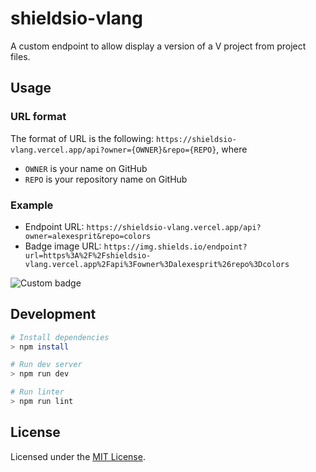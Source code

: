 # shieldsio-vlang

A custom endpoint to allow display a version of a V project from project files.

## Usage

### URL format

The format of URL is the following: `https://shieldsio-vlang.vercel.app/api?owner={OWNER}&repo={REPO}`, where

-   `OWNER` is your name on GitHub
-   `REPO` is your repository name on GitHub

### Example

-   Endpoint URL: `https://shieldsio-vlang.vercel.app/api?owner=alexesprit&repo=colors`
-   Badge image URL: `https://img.shields.io/endpoint?url=https%3A%2F%2Fshieldsio-vlang.vercel.app%2Fapi%3Fowner%3Dalexesprit%26repo%3Dcolors`

![Custom badge](https://img.shields.io/endpoint?url=https%3A%2F%2Fshieldsio-vlang.vercel.app%2Fapi%3Fowner%3Dalexesprit%26repo%3Dcolors)

## Development

```sh
# Install dependencies
> npm install

# Run dev server
> npm run dev

# Run linter
> npm run lint
```

## License

Licensed under the [MIT License](LICENSE.md).
